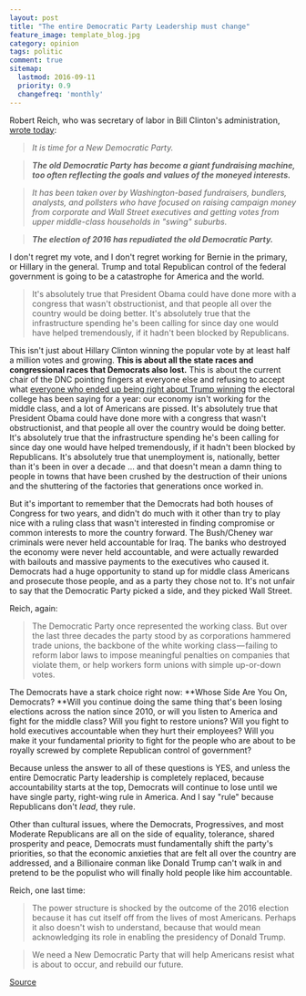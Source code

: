 ```yaml
---
layout: post
title: "The entire Democratic Party Leadership must change"
feature_image: template_blog.jpg
category: opinion
tags: politic 
comment: true
sitemap:
  lastmod: 2016-09-11
  priority: 0.9
  changefreq: 'monthly'
---  
```


Robert Reich, who was secretary of labor in Bill Clinton's administration, [wrote today][1]:

> _It is time for a New Democratic Party._

> **_The old Democratic Party has become a giant fundraising machine, too often reflecting the goals and values of the moneyed interests._**

> _It has been taken over by Washington-based fundraisers, bundlers, analysts, and pollsters who have focused on raising campaign money from corporate and Wall Street executives and getting votes from upper middle-class households in "swing" suburbs._

> **_The election of 2016 has repudiated the old Democratic Party._**

I don't regret my vote, and I don't regret working for Bernie in the primary, or Hillary in the general. Trump and total Republican control of the federal government is going to be a catastrophe for America and the world.

> It's absolutely true that President Obama could have done more with a congress that wasn't obstructionist, and that people all over the country would be doing better. It's absolutely true that the infrastructure spending he's been calling for since day one would have helped tremendously, if it hadn't been blocked by Republicans.

This isn't just about Hillary Clinton winning the popular vote by at least half a million votes and growing. **This is about all the state races and congressional races that Democrats also lost.** This is about the current chair of the DNC pointing fingers at everyone else and refusing to accept what [everyone who ended up being right about Trump winning][2] the electoral college has been saying for a year: our economy isn't working for the middle class, and a lot of Americans are pissed. It's absolutely true that President Obama could have done more with a congress that wasn't obstructionist, and that people all over the country would be doing better. It's absolutely true that the infrastructure spending he's been calling for since day one would have helped tremendously, if it hadn't been blocked by Republicans. It's absolutely true that unemployment is, nationally, better than it's been in over a decade … and that doesn't mean a damn thing to people in towns that have been crushed by the destruction of their unions and the shuttering of the factories that generations once worked in.

But it's important to remember that the Democrats had both houses of Congress for two years, and didn't do much with it other than try to play nice with a ruling class that wasn't interested in finding compromise or common interests to more the country forward. The Bush/Cheney war criminals were never held accountable for Iraq. The banks who destroyed the economy were never held accountable, and were actually rewarded with bailouts and massive payments to the executives who caused it. Democrats had a huge opportunity to stand up for middle class Americans and prosecute those people, and as a party they chose not to. It's not unfair to say that the Democratic Party picked a side, and they picked Wall Street.

Reich, again:

> The Democratic Party once represented the working class. But over the last three decades the party stood by as corporations hammered trade unions, the backbone of the white working class — failing to reform labor laws to impose meaningful penalties on companies that violate them, or help workers form unions with simple up-or-down votes.

The Democrats have a stark choice right now: **Whose Side Are You On, Democrats? **Will you continue doing the same thing that's been losing elections across the nation since 2010, or will you listen to America and fight for the middle class? Will you fight to restore unions? Will you fight to hold executives accountable when they hurt their employees? Will you make it your fundamental priority to fight for the people who are about to be royally screwed by complete Republican control of government?

Because unless the answer to all of these questions is YES, and unless the entire Democratic Party leadership is completely replaced, because accountability starts at the top, Democrats will continue to lose until we have single party, right-wing rule in America. And I say "rule" because Republicans don't _lead_, they rule.

Other than cultural issues, where the Democrats, Progressives, and most Moderate Republicans are all on the side of equality, tolerance, shared prosperity and peace, Democrats must fundamentally shift the party's priorities, so that the economic anxieties that are felt all over the country are addressed, and a Billionaire conman like Donald Trump can't walk in and pretend to be the populist who will finally hold people like him accountable.

Reich, one last time:

> The power structure is shocked by the outcome of the 2016 election because it has cut itself off from the lives of most Americans. Perhaps it also doesn't wish to understand, because that would mean acknowledging its role in enabling the presidency of Donald Trump.

> We need a New Democratic Party that will help Americans resist what is about to occur, and rebuild our future.

[Source](https://medium.com/@wilw/the-entire-democratic-party-leadership-must-change-7ce6ed8ebc5a "Permalink to The entire Democratic Party Leadership must change. – Medium")

[1]: http://robertreich.org/post/153088763715
[2]: https://www.washingtonpost.com/news/the-fix/wp/2016/11/11/prediction-professor-who-called-trumps-big-win-also-made-another-forecast-trump-will-be-impeached/
  
